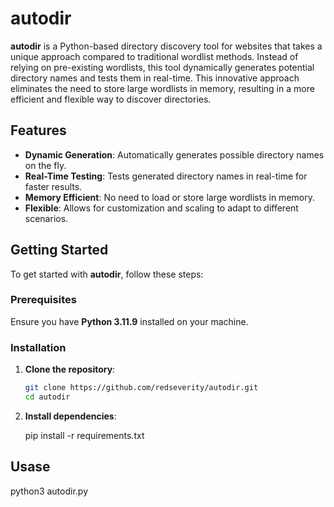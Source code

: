# autodir

**autodir** is a Python-based directory discovery tool for websites that takes a unique approach compared to traditional wordlist methods. Instead of relying on pre-existing wordlists, this tool dynamically generates potential directory names and tests them in real-time. This innovative approach eliminates the need to store large wordlists in memory, resulting in a more efficient and flexible way to discover directories.

## Features

- **Dynamic Generation**: Automatically generates possible directory names on the fly.
- **Real-Time Testing**: Tests generated directory names in real-time for faster results.
- **Memory Efficient**: No need to load or store large wordlists in memory.
- **Flexible**: Allows for customization and scaling to adapt to different scenarios.

## Getting Started

To get started with **autodir**, follow these steps:

### Prerequisites

Ensure you have **Python 3.11.9** installed on your machine.

### Installation

1. **Clone the repository**:

   ```bash
   git clone https://github.com/redseverity/autodir.git
   cd autodir

2. **Install dependencies**:

    pip install -r requirements.txt

## Usase

python3 autodir.py